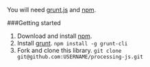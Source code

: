 You will need [grunt.js](http://gruntjs.com/) and [npm](https://npmjs.org/).

###Getting started

1. Download and install [npm](https://npmjs.org/).
2. Install [grunt](http://gruntjs.com/getting-started). 
```npm install -g grunt-cli```
3. Fork and clone this library. ```git clone git@github.com:USERNAME/processing-js.git```
